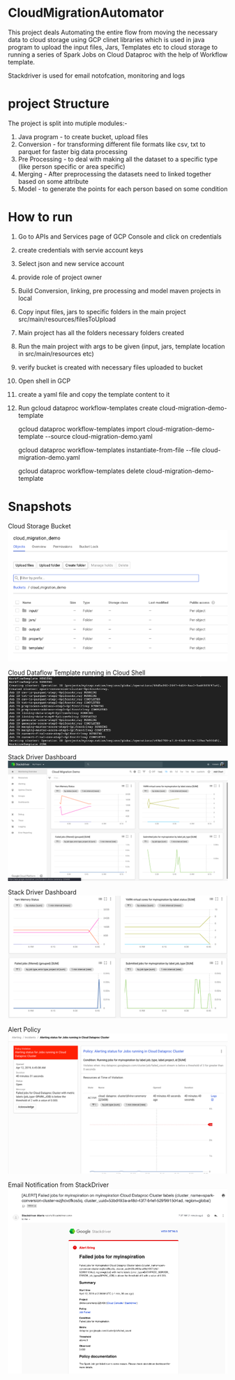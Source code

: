 # CloudMigrationAutomator

This project deals Automating the entire flow from moving the necessary data to cloud storage using GCP clinet libraries which is used in java program to upload the input files, Jars, Templates etc to cloud storage to running a series of Spark Jobs on Cloud Dataproc with the help of Workflow template.

Stackdriver is used for email notofcation, monitoring and logs

# project Structure
The project is split into mutiple modules:-

1) Java program - to create bucket, upload files
2) Conversion - for transforming different file formats like csv, txt to parquet for faster big data processing
3) Pre Processing - to deal with making all the dataset to a specific type (like person specific or area specific)
4) Merging - After preprocessing the datasets need to linked together based on some attribute
5) Model - to generate the points for each person based on some condition

# How to run
1) Go to APIs and Services page of GCP Console and click on credentials
2) create credentials with servie account keys
3) Select json and new service account
4) provide role of project owner
5) Build Conversion, linking, pre processing and model maven projects in local
2) Copy input files, jars to specific folders in the main project src/main/resources/filesToUpload
3) Main project has all the folders necessary folders created
4) Run the main project with args to be given (input, jars, template location in src/main/resources etc)
5) verify bucket is created with necessary files uploaded to bucket
6) Open shell in GCP
7) create a yaml file and copy the template content to it
8) Run 
	gcloud dataproc workflow-templates create cloud-migration-demo-template

	gcloud dataproc workflow-templates import cloud-migration-demo-template --source cloud-migration-demo.yaml

	gcloud dataproc workflow-templates instantiate-from-file --file cloud-migration-demo.yaml

	gcloud dataproc workflow-templates delete cloud-migration-demo-template

# Snapshots
Cloud Storage Bucket
![alt text](https://github.com/Hitman007IN/CloudMigrationAutomator/blob/master/image/cloudStorageBucket.png)

Cloud Dataflow Template running in Cloud Shell
![alt text](https://github.com/Hitman007IN/CloudMigrationAutomator/blob/master/image/runningTemplateInShell.png)

Stack Driver Dashboard
![alt text](https://github.com/Hitman007IN/CloudMigrationAutomator/blob/master/image/StackDriverDashboard1.png)

Stack Driver Dashboard
![alt text](https://github.com/Hitman007IN/CloudMigrationAutomator/blob/master/image/StackDriverDashboard2.png)

Alert Policy
![alt text](https://github.com/Hitman007IN/CloudMigrationAutomator/blob/master/image/alertPolicy.png)

Email Notification from StackDriver
![alt text](https://github.com/Hitman007IN/CloudMigrationAutomator/blob/master/image/emailNotification.png)
